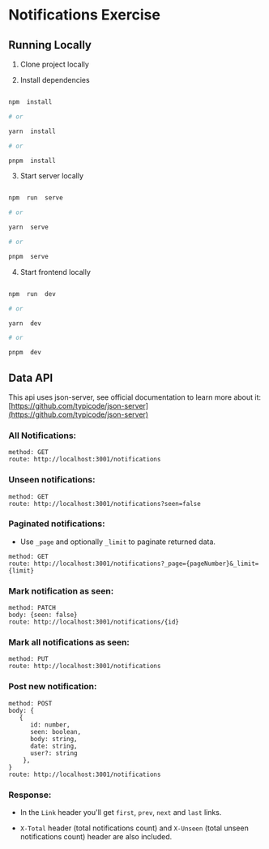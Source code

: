 # Notifications Exercise

## Running Locally

1. Clone project locally

2. Install dependencies

```bash

npm  install

# or

yarn  install

# or

pnpm  install

```

3. Start server locally

```bash

npm  run  serve

# or

yarn  serve

# or

pnpm  serve

```

4. Start frontend locally

```bash

npm  run  dev

# or

yarn  dev

# or

pnpm  dev

```

## Data API

This api uses json-server, see official documentation to learn more about it: [https://github.com/typicode/json-server](https://github.com/typicode/json-server)

### All Notifications:

```
method: GET
route: http://localhost:3001/notifications
```

### Unseen notifications:

```
method: GET
route: http://localhost:3001/notifications?seen=false
```

### Paginated notifications:

- Use `_page` and optionally `_limit` to paginate returned data.

```
method: GET
route: http://localhost:3001/notifications?_page={pageNumber}&_limit={limit}
```

### Mark notification as seen:

```
method: PATCH
body: {seen: false}
route: http://localhost:3001/notifications/{id}
```

### Mark all notifications as seen:

```
method: PUT
route: http://localhost:3001/notifications
```

### Post new notification:

```
method: POST
body: {
   {
      id: number,
      seen: boolean,
      body: string,
      date: string,
      user?: string
    },
}
route: http://localhost:3001/notifications
```

### Response:

- In the `Link` header you'll get `first`, `prev`, `next` and `last` links.

- `X-Total` header (total notifications count) and `X-Unseen` (total unseen notifications count) header are also included.
